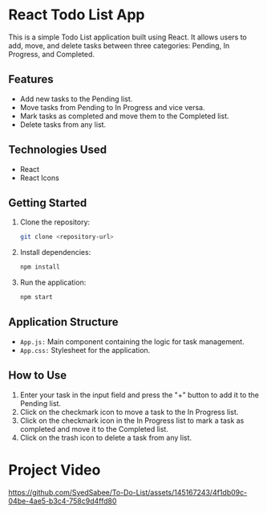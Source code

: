 # React Todo List App
 
This is a simple Todo List application built using React. It allows users to add, move, and delete tasks between three categories: Pending, In Progress, and Completed.

## Features

- Add new tasks to the Pending list.
- Move tasks from Pending to In Progress and vice versa.
- Mark tasks as completed and move them to the Completed list.
- Delete tasks from any list.

## Technologies Used

- React
- React Icons

## Getting Started

1. Clone the repository:

   ```bash
   git clone <repository-url>

2. Install dependencies:

   ```bash
   npm install

3. Run the application:
   ```bash
   npm start

## Application Structure

  - `App.js:` Main component containing the logic for task management.
  - `App.css:` Stylesheet for the application.

## How to Use

  1. Enter your task in the input field and press the "+" button to add it to the Pending list.
  2. Click on the checkmark icon to move a task to the In Progress list.
  3. Click on the checkmark icon in the In Progress list to mark a task as completed and move it to the Completed list.
  4. Click on the trash icon to delete a task from any list.

# Project Video

https://github.com/SyedSabee/To-Do-List/assets/145167243/4f1db09c-04be-4ae5-b3c4-758c9d4ffd80

